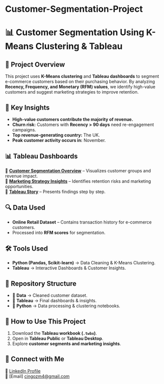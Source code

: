 # Customer-Segmentation-Project
# 📊 Customer Segmentation Using K-Means Clustering & Tableau

## 🚀 Project Overview
This project uses **K-Means clustering** and **Tableau dashboards** to segment e-commerce customers based on their purchasing behavior. By analyzing **Recency, Frequency, and Monetary (RFM) values**, we identify high-value customers and suggest marketing strategies to improve retention.

## 📌 Key Insights
- **High-value customers contribute the majority of revenue.**
- **Churn risk:** Customers with **Recency > 90 days** need re-engagement campaigns.
- **Top revenue-generating country:** The UK.
- **Peak customer activity occurs in:** November.

## 📊 Tableau Dashboards
🔹 **[Customer Segmentation Overview](#)** – Visualizes customer groups and revenue impact.  
🔹 **[Marketing Strategy Insights](#)** – Identifies retention risks and marketing opportunities.  
🔹 **[Tableau Story](#)** – Presents findings step by step.

## 🔍 Data Used
- **Online Retail Dataset** – Contains transaction history for e-commerce customers.
- Processed into **RFM scores** for segmentation.

## 🛠️ Tools Used
- **Python (Pandas, Scikit-learn)** → Data Cleaning & K-Means Clustering.
- **Tableau** → Interactive Dashboards & Customer Insights.

## 📁 Repository Structure
- 📂 **Data** → Cleaned customer dataset.
- 📂 **Tableau** → Final dashboards & insights.
- 📂 **Python** → Data processing & clustering notebooks.

## 🚀 How to Use This Project
1. Download the **Tableau workbook (`.twbx`)**.
2. Open in **Tableau Public** or **Tableau Desktop**.
3. Explore **customer segments and marketing insights**.

## 📢 Connect with Me
🔗 [LinkedIn Profile](https://www.linkedin.com/in/mehmet-akif-cing%C3%B6z-086072181/)  
📩 [Email] cingozm4@gmail.com
